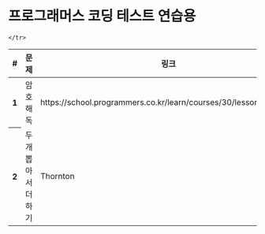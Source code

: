<h1>프로그래머스 코딩 테스트 연습용</h1>

<table>
   <tr>
      <th scope="col">#</th>
      <th scope="col">문제</th>
      <th scope="col">링크</th>
      <th scope="col">날짜</th>

    </tr>
   
   <tbody>
    <tr>
      <th scope="row">1</th>
      <td>암호 해독</td>
      <td>https://school.programmers.co.kr/learn/courses/30/lessons/120892</td>
      <td>2023-04-19</td>
    </tr>
    <tr>
      <th scope="row">2</th>
      <td>두개 뽑아서 더하기</td>
      <td>Thornton</td>
    </tr>
  </tbody>
  
  
</table>
